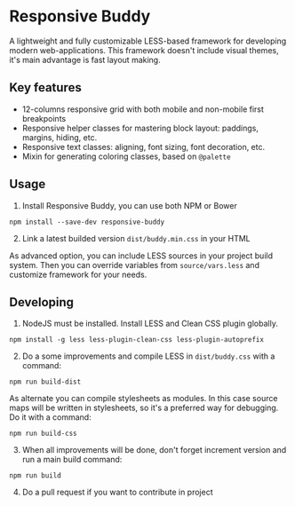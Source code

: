 # Responsive Buddy

A lightweight and fully customizable LESS-based framework for developing modern web-applications. This framework doesn't include visual themes, it's main advantage is fast layout making.

## Key features

- 12-columns responsive grid with both mobile and non-mobile first breakpoints
- Responsive helper classes for mastering block layout: paddings, margins, hiding, etc.
- Responsive text classes: aligning, font sizing, font decoration, etc.
- Mixin for generating coloring classes, based on `@palette`

## Usage

1. Install Responsive Buddy, you can use both NPM or Bower
```
npm install --save-dev responsive-buddy
```

2. Link a latest builded version `dist/buddy.min.css` in your HTML

As advanced option, you can include LESS sources in your project build system. Then you can override variables from `source/vars.less` and customize framework for your needs.

## Developing

1. NodeJS must be installed. Install LESS and Clean CSS plugin globally.

```
npm install -g less less-plugin-clean-css less-plugin-autoprefix
```
2. Do a some improvements and compile LESS in `dist/buddy.css` with a command:

```
npm run build-dist
```
As alternate you can compile stylesheets as modules. In this case source maps will be written in stylesheets, so it's a preferred way for debugging. Do it with a command:
```
npm run build-css
```
3. When all improvements will be done, don't forget increment version and run a main build command:

```
npm run build
```
4. Do a pull request if you want to contribute in project
